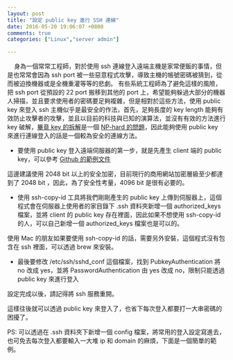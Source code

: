 ```yaml
---
layout: post
title: "設定 public key 進行 SSH 連線"
date: 2016-05-20 19:06:07 +0800
comments: true
categories: ["Linux","server admin"]

---
```


&nbsp;&nbsp;&nbsp;&nbsp;身為一個常常工程師，對於使用 ssh 連線登入遠端主機是家常便飯的事情，但是也常常會因為 ssh port 被一些惡意程式攻擊，導致主機的帳號密碼被猜到，從而被迫換機器或是全機重灌等等的悲劇。
有些系統工程師為了避免這樣的風險，把 ssh port 從預設的 22 port 搬移到其他的 port 上，希望能夠躲過大部分的機器人掃描，並且要求使用者的密碼要足夠複雜，但是相對於這些方法，使用 public key 來登入 ssh 主機似乎是最安全的作法，首先，足夠長度的 key length 能夠有效防止攻擊者的攻擊，並且以目前的科技與已知的演算法，並沒有有效的方法進行 key 破解，[畢竟 key 的拆解](https://en.wikipedia.org/wiki/Integer_factorization)是一個 [NP-hard 的問題](https://en.wikipedia.org/wiki/NP-hardness)，因此能夠使用 public key 來進行連線登入的話是一個較為安全的連線方法。
<!--more-->
*  要使用 public key 登入遠端伺服器的第一步，就是先產生 client 端的 public key，可以參考 [Github 的範例文件](https://help.github.com/articles/generating-a-new-ssh-key-and-adding-it-to-the-ssh-agent/)
<script src="https://gist.github.com/dylandy/56e5ed043d616a892d0e82109910b99b.js"></script>
這邊建議使用 2048 bit 以上的安全加密，目前現行的商用網站加密層級至少都達到了 2048 bit ，因此，為了安全性考量，4096 bit 是很有必要的。<br>

* 使用 ssh-copy-id 工具將我們剛剛產生的 public key 上傳到伺服器上，這個程式會在伺服器上使用者的家目錄下 .ssh 資料夾新增一個 authorized_keys 檔案，並將 client 的 public key 存在裡面，因此如果不想使用 ssh-copy-id 的人，可以自己新增一個 authorized_keys 檔案也是可以的。
<script src="https://gist.github.com/dylandy/571ace32c9ad3d548c6ae87c002ba278.js"></script>
使用 Mac 的朋友如果要使用 ssh-copy-id 的話，需要另外安裝，這個程式沒有包含在 ssh 裡面，可以透過 brew 來安裝。
<script src="https://gist.github.com/dylandy/bade9ef40829f51499a5a1839dec8403.js"></script>

* 最後要修改 /etc/ssh/sshd_conf 這個檔案，找到 PubkeyAuthentication 將 no 改成 yes，並將 PasswordAuthentication 由 yes 改成 no，限制只能透過 public key 來進行登入
<script src="https://gist.github.com/dylandy/7b2877ce6aa9f075312b99a23ddefdcd.js"></script>
設定完成以後，請記得將 ssh 服務重開。

這樣往後就可以透過 public key 來登入了，也省下每次登入都要打一大串密碼的困擾了。
<script src="https://gist.github.com/dylandy/636aa794d2cf02e33b3e72b8721b2240.js"></script>

PS: 可以透過在 .ssh 資料夾下新增一個 config 檔案，將常用的登入設定寫進去，也可免去每次登入都要輸入一大堆 ip 和 domain 的麻煩，下面是一個簡單的範例。
<script src="https://gist.github.com/dylandy/2aa177ffcff15e10d5657f869a0270c2.js"></script>

